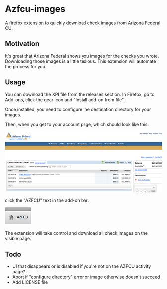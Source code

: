 **Azfcu-images**
================
A firefox extension to quickly download check images from Arizona Federal CU.

**Motivation**
--------------
It's great that Arizona Federal shows you images for the checks you wrote.  Downloading those images is a little
tedious.  This extension will automate the process for you.

**Usage**
---------
You can download the XPI file from the releases section.  In Firefox, go to Add-ons, click the gear icon and "Install add-on from file".

Once installed, you need to configure the destination directory for your images.

Then, when you get to your account page, which should look like this:

![AZFCU account screenshot](https://raw.githubusercontent.com/abjennings/azfcu-images/master/images/screenshot.png)

click the "AZFCU" text in the add-on bar:

![Add-on bar screenshot](https://raw.githubusercontent.com/abjennings/azfcu-images/master/images/button.png)

The extension will take control and download all check images on the visible page.

**Todo**
--------
 - UI that disappears or is disabled if you're not on the AZFCU activity page?
 - Abort if "configure directory" error or image otherwise doesn't succeed
 - Add LICENSE file

